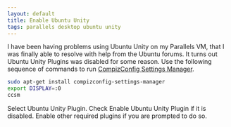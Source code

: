 ```yaml
---
layout: default
title: Enable Ubuntu Unity
tags: parallels desktop ubuntu unity
---
```


I have been having problems using Ubuntu Unity on my Parallels VM, that I was finally able to resolve with help from the Ubuntu forums. It turns out Ubuntu Unity Plugins was disabled for some reason. Use the following sequence of commands to run [CompizConfig Settings Manager](https://apps.ubuntu.com/cat/applications/compizconfig-settings-manager/).

```bash
sudo apt-get install compizconfig-settings-manager
export DISPLAY=:0
ccsm
```

Select Ubuntu Unity Plugin. Check Enable Ubuntu Unity Plugin if it is disabled. Enable other required plugins if you are prompted to do so.
